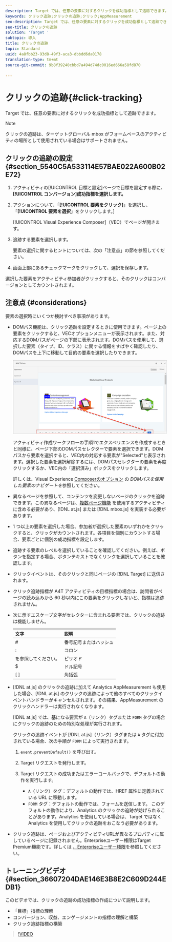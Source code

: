 ```yaml
---
description: Target では、任意の要素に対するクリックを成功指標として追跡できます。
keywords: クリック追跡;クリックの追跡;クリック;AppMeasurement
seo-description: Target では、任意の要素に対するクリックを成功指標として追跡できます。
seo-title: クリックの追跡
solution: 'Target '
subtopic: 導入
title: クリックの追跡
topic: Standard
uuid: 4a8fbb23-93d8-49f3-aca3-dbbdd6da0178
translation-type: tm+mt
source-git-commit: 9b8f39240cbbd7a494d74dc0016ed666a58fd870

---
```



# クリックの追跡{#click-tracking}

Target では、任意の要素に対するクリックを成功指標として追跡できます。

>[!NOTE]
>
>クリックの追跡は、ターゲットグローバル mbox がフォームベースのアクティビティの場所として使用されている場合はサポートされません。

## クリックの追跡の設定 {#section_5540C5A533114E57BAE022A600B02E72}

1. アクティビティの[!UICONTROL 目標と設定]ページで目標を設定する際に、**[!UICONTROL コンバージョン]成功指標を選択します。**
1. アクションについて、「**[!UICONTROL 要素をクリック]**」を選択し、「**[!UICONTROL 要素を選択**」をクリックします。]

   [!UICONTROL Visual Experience Composer]（VEC）でページが開きます。

1. 追跡する要素を選択します。

   要素の選択に関するヒントについては、次の「注意点」の節を参照してください。

1. 画面上部にあるチェックマークをクリックして、選択を保存します。

選択した要素をアクティビティ参加者がクリックすると、そのクリックはコンバージョンとしてカウントされます。

## 注意点 {#considerations}

要素の選択時にいくつか検討すべき事項があります。

* DOMパス機能は、クリック追跡を設定するときに使用できます。ページ上の要素をクリックすると、VECオプションメニューが表示されます。また、対応するDOMパスがページの下部に表示されます。DOMパスを使用して、選択した要素（タイプ、ID、クラス）に関する情報をすばやく確認したり、DOMパスを上下に移動して目的の要素を選択したりできます。

   ![DOMパスの図](/help/c-activities/r-success-metrics/assets/click-tracking-dom.png)

   アクティビティ作成ワークフローの手順1でエクスペリエンスを作成するときと同様に、ページ下部のDOMパスセレクターで要素を選択できます。DOMパスから要素を選択すると、VEC内の対応する要素が&quot;Selected&quot;と表示されます。選択した要素を選択解除するには、DOMパスセレクターの要素を再度クリックするか、VEC内の「選択済み」ボックスをクリックします。

   詳しくは、Visual Experience [Composerのオプション](/help/c-experiences/c-visual-experience-composer/viztarget-options.md#dom-path) の *DOMパスを使用した要素のナビゲートを*参照してください。

* 異なるページを参照して、コンテンツを変更しないページのクリックを追跡できます。この異なるページは、[複数ページ機能](../../c-experiences/c-visual-experience-composer/multipage-activity.md#concept_277E096063E14813AC5D8EDFA1D2ED48) を使用するアクティビティに含める必要があり、[!DNL at.js] または [!DNL mbox.js] を実装する必要があります。
* 1 つ以上の要素を選択した場合、参加者が選択した要素のいずれかをクリックすると、クリックがカウントされます。各項目を個別にカウントする場合、要素ごとに個別の成功指標を設定します。
* 追跡する要素のレベルを選択していることを確認してください。例えば、ボタンを指定する場合、ボタンテキストでなくリンクを選択していることを確認します。
* クリックイベントは、そのクリックと同じページの [!DNL Target] に送信されます。
* クリック追跡指標が A4T アクティビティの目標指標の場合は、訪問者がページの読み込みから 60 秒以内にこの要素をクリックしないと、指標は追跡されません。
* 次に示すエスケープ文字がセレクターに含まれる要素では、クリックの追跡は機能しません。

   | 文字 | 説明 |
   |---|---|
   | # | 番号記号またはハッシュ |
   | : | コロン |
   | を参照してください。 | ピリオド |
   | $ | ドル記号 |
   | [ ] | 角括弧 |

* [!DNL at.js] のクリックの追跡に加えて Analytics AppMeasurement も使用した場合、[!DNL at.js] のクリックの追跡によって他のすべてのクリックイベントハンドラーがキャンセルされます。その結果、AppMeasurement のクリックハンドラーは実行されなくなります。

   [!DNL at.js] では、基になる要素が `A`（リンク）タグまたは `FORM` タグの場合にクリックの追跡のための特別な処理が実行されます。

   クリックの追跡イベントが [!DNL at.js]（リンク）タグまたは `A` タグに付加されている場合、次の手順が `FORM` によって実行されます。

   1. `event.preventDefault()` を呼び出す。

   1. Target リクエストを発行します。

   1. Target リクエストの成功またはエラーコールバックで、デフォルトの動作を実行します。

      * `A`（リンク）タグ：デフォルトの動作では、HREF 属性に定義されている URL に移動します。
      * `FORM` タグ：デフォルトの動作では、フォームを送信します。
   このデフォルトの動作により、Analytics のクリックの追跡が妨げられることがあります。Analytics を使用している場合は、Target ではなく Analytics を使用してクリックの追跡をおこなう必要があります。

* クリック追跡は、ページおよびアクティビティURLが異なるプロパティに属しているページに記録されません。Enterpriseユーザー権限はTarget Premium機能です。詳しくは [、Enterpriseユーザー権限](/help/administrating-target/c-user-management/property-channel/property-channel.md)を参照してください。

## トレーニングビデオ {#section_36607204DAE146E3B8E2C609D244EDB1}

このビデオでは、クリックの追跡の成功指標の作成について説明します。

* 「目標」指標の理解
* コンバージョン、収益、エンゲージメントの指標の理解と構築
* クリック追跡指標の構築

>[!VIDEO](https://video.tv.adobe.com/v/17380)